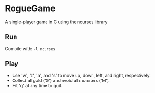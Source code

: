 # RogueGame
A single-player game in C using the ncurses library!

## Run
Compile with:
`-l ncurses` 

## Play
* Use 'w', 'z', 'a', and 's' to move up, down, left, and right, respectively. <br />
* Collect all gold ('G') and avoid all monsters ('M'). <br />
* Hit 'q' at any time to quit. <br />